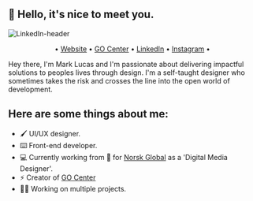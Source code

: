 ## 👋 Hello, it's nice to meet you.

![LinkedIn-header](https://user-images.githubusercontent.com/10834045/196927642-7e3161df-e3c8-457b-b749-f4662972a4b6.png)

<p align="center">
  •
  <a href="http://www.mjlucas.co.uk/">Website</a>
  •
  <a href="https://gocenter.co.uk/">GO Center</a> 
  •
  <a href="https://www.linkedin.com/in/markjohnlucas/">LinkedIn</a> 
  •
  <a href="https://www.instagram.com/markj.lucas/">Instagram</a> 
  •
</p>

Hey there, I'm Mark Lucas and I'm passionate about delivering impactful solutions to peoples lives through design. I'm a self-taught designer who sometimes takes the risk and crosses the line into the open world of development.

## Here are some things about me:

- 🖌 UI/UX designer.
- ⌨️ Front-end developer.
- 💻 Currently working from 🏡 for [Norsk Global](https://norsk.global/) as a 'Digital Media Designer'.
- ⚡️ Creator of [GO Center](http://www.gocenter.co.uk)
- 👨‍💻 Working on multiple projects.

<!--
**markjohnlucas/markjohnlucas** is a ✨ _special_ ✨ repository because its `README.md` (this file) appears on your GitHub profile.

Here are some ideas to get you started:

- 🔭 I’m currently working on ...
- 🌱 I’m currently learning ...
- 👯 I’m looking to collaborate on ...
- 🤔 I’m looking for help with ...
- 💬 Ask me about ...
- 📫 How to reach me: ...
- 😄 Pronouns: ...
- ⚡ Fun fact: ...
- 🌕 Founder of [Lunar Inc](http://www.lunarinc.co.uk).
-->
